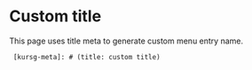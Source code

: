 [kursg-meta]: # (title: custom title)

Custom title
============

This page uses title meta to generate custom menu entry name.

~~~
 [kursg-meta]: # (title: custom title)
~~~
